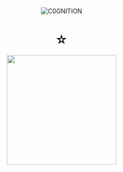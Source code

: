 ## 

<p align="center"> <img src="https://komarev.com/ghpvc/?username=C0GNITION&label=poop%20shards&color=white&style=flat" alt="C0GNITION" /> </p>
<h1 align="center">☆</h1>
<p align="center"> 
  <img width="250" height="250" src="https://i.ibb.co/vYtQvX5/4389270812530d4d9645ef15531a5720.png">
</p>



